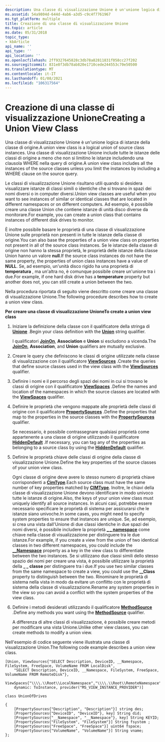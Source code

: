```yaml
---
description: Una classe di visualizzazione Unione è un'unione logica di istanze della classe di origine. Una classe di visualizzazione Unione include tutte le istanze delle classi di origine a meno che non si limitino le istanze includendo una clausola WHERE nella query di origine.
ms.assetid: 54a9804d-644d-4ab6-a3d5-c9c4f7761967
ms.tgt_platform: multiple
title: Creazione di una classe di visualizzazione Unione
ms.topic: article
ms.date: 05/31/2018
topic_type:
- kbArticle
api_name: ''
api_type: ''
api_location: ''
ms.openlocfilehash: 2ff9327645828c3db78a82811831f058cc27f202
ms.sourcegitcommit: 831e8f3db78ab820e1710cede244553c70e50500
ms.translationtype: MT
ms.contentlocale: it-IT
ms.lasthandoff: 01/08/2021
ms.locfileid: "106317564"
---
```

# <a name="creating-a-union-view-class"></a><span data-ttu-id="b8474-104">Creazione di una classe di visualizzazione Unione</span><span class="sxs-lookup"><span data-stu-id="b8474-104">Creating a Union View Class</span></span>

<span data-ttu-id="b8474-105">Una classe di visualizzazione Unione è un'unione logica di istanze della classe di origine.</span><span class="sxs-lookup"><span data-stu-id="b8474-105">A union view class is a logical union of source class instances.</span></span> <span data-ttu-id="b8474-106">Una classe di visualizzazione Unione include tutte le istanze delle classi di origine a meno che non si limitino le istanze includendo una clausola WHERE nella query di origine.</span><span class="sxs-lookup"><span data-stu-id="b8474-106">A union view class includes all the instances of the source classes unless you limit the instances by including a WHERE clause on the source query.</span></span>

<span data-ttu-id="b8474-107">Le classi di visualizzazione Unione risultano utili quando si desidera visualizzare istanze di classi simili o identiche che si trovano in spazi dei nomi diversi o in computer diversi.</span><span class="sxs-lookup"><span data-stu-id="b8474-107">Union view classes are useful when you want to see instances of similar or identical classes that are located in different namespaces or on different computers.</span></span> <span data-ttu-id="b8474-108">Ad esempio, è possibile creare una classe Union che contiene istanze di unità disco diverse da monitorare.</span><span class="sxs-lookup"><span data-stu-id="b8474-108">For example, you can create a union class that contains instances of different disk drives to monitor.</span></span>

<span data-ttu-id="b8474-109">È inoltre possibile basare le proprietà di una classe di visualizzazione Unione sulle proprietà non presenti in tutte le istanze della classe di origine.</span><span class="sxs-lookup"><span data-stu-id="b8474-109">You can also base the properties of a union view class on properties not present in all of the source class instances.</span></span> <span data-ttu-id="b8474-110">Se le istanze della classe di origine non hanno la stessa proprietà, le proprietà delle istanze della classe Union hanno un valore **null**.</span><span class="sxs-lookup"><span data-stu-id="b8474-110">If the source class instances do not have the same property, the properties of union class instances have a value of **NULL**.</span></span> <span data-ttu-id="b8474-111">Se, ad esempio, un'unità disco rigido ha una proprietà di **temperatura** , ma un'altra no, è comunque possibile creare un'unione tra i due.</span><span class="sxs-lookup"><span data-stu-id="b8474-111">For example, if one hard disk drive has a **temperature** property but another does not, you can still create a union between the two.</span></span>

<span data-ttu-id="b8474-112">Nella procedura riportata di seguito viene descritto come creare una classe di visualizzazione Unione.</span><span class="sxs-lookup"><span data-stu-id="b8474-112">The following procedure describes how to create a union view class.</span></span>

<span data-ttu-id="b8474-113">**Per creare una classe di visualizzazione Unione**</span><span class="sxs-lookup"><span data-stu-id="b8474-113">**To create a union view class**</span></span>

1.  <span data-ttu-id="b8474-114">Iniziare la definizione della classe con il qualificatore della stringa di [**Unione**](qualifiers-specific-to-the-view-provider.md) .</span><span class="sxs-lookup"><span data-stu-id="b8474-114">Begin your class definition with the [**Union**](qualifiers-specific-to-the-view-provider.md) string qualifier.</span></span>

    <span data-ttu-id="b8474-115">I qualificatori [**JoinOn**](qualifiers-specific-to-the-view-provider.md), **Association** e **Union** si escludono a vicenda.</span><span class="sxs-lookup"><span data-stu-id="b8474-115">The [**JoinOn**](qualifiers-specific-to-the-view-provider.md), **Association**, and **Union** qualifiers are mutually exclusive.</span></span>

2.  <span data-ttu-id="b8474-116">Creare le query che definiscono le classi di origine utilizzate nella classe di visualizzazione con il qualificatore [**ViewSources**](viewsources-qualifier.md) .</span><span class="sxs-lookup"><span data-stu-id="b8474-116">Create the queries that define source classes used in the view class with the [**ViewSources**](viewsources-qualifier.md) qualifier.</span></span>
3.  <span data-ttu-id="b8474-117">Definire i nomi e il percorso degli spazi dei nomi in cui si trovano le classi di origine con il qualificatore [**ViewSpaces**](viewspaces-qualifier.md) .</span><span class="sxs-lookup"><span data-stu-id="b8474-117">Define the names and location of the namespaces in which the source classes are located with the [**ViewSpaces**](viewspaces-qualifier.md) qualifier.</span></span>
4.  <span data-ttu-id="b8474-118">Definire le proprietà che vengono mappate alle proprietà delle classi di origine con il qualificatore [**PropertySources**](propertysources-qualifier.md) .</span><span class="sxs-lookup"><span data-stu-id="b8474-118">Define the properties that map to the properties in the source classes with the [**PropertySources**](propertysources-qualifier.md) qualifier.</span></span>

    <span data-ttu-id="b8474-119">Se necessario, è possibile contrassegnare qualsiasi proprietà come appartenente a una classe di origine utilizzando il qualificatore [**HiddenDefault**](qualifiers-specific-to-the-view-provider.md) .</span><span class="sxs-lookup"><span data-stu-id="b8474-119">If necessary, you can tag any of the properties as belonging to a source class by using the [**HiddenDefault**](qualifiers-specific-to-the-view-provider.md) qualifier.</span></span>

5.  <span data-ttu-id="b8474-120">Definire le proprietà chiave delle classi di origine della classe di visualizzazione Unione.</span><span class="sxs-lookup"><span data-stu-id="b8474-120">Define the key properties of the source classes of your union view class.</span></span>

    <span data-ttu-id="b8474-121">Ogni classe di origine deve avere lo stesso numero di proprietà chiave corrispondenti a [**CimType**](swbemproperty-cimtype.md).</span><span class="sxs-lookup"><span data-stu-id="b8474-121">Each source class must have the same number of key properties matched by [**CIMType**](swbemproperty-cimtype.md).</span></span> <span data-ttu-id="b8474-122">Inoltre, le chiavi della classe di visualizzazione Unione devono identificare in modo univoco tutte le istanze di origine.</span><span class="sxs-lookup"><span data-stu-id="b8474-122">Also, the keys of your union view class must uniquely identify all source instances.</span></span> <span data-ttu-id="b8474-123">In alcuni casi, potrebbe essere necessario specificare le proprietà di sistema per assicurarsi che le istanze siano univoche.</span><span class="sxs-lookup"><span data-stu-id="b8474-123">In some cases, you might need to specify system properties to ensure that instances are unique.</span></span> <span data-ttu-id="b8474-124">Se, ad esempio, si crea una vista dall'Unione di due classi identiche in due spazi dei nomi diversi, è possibile includere la proprietà [**\_ \_ namespace**](--namespace.md) come chiave nella classe di visualizzazione per distinguere tra le due istanze.</span><span class="sxs-lookup"><span data-stu-id="b8474-124">For example, if you create a view from the union of two identical classes in two different namespaces, you could include the [**\_\_Namespace**](--namespace.md) property as a key in the view class to differentiate between the two instances.</span></span> <span data-ttu-id="b8474-125">Se si utilizzano due classi simili dello stesso spazio dei nomi per creare una vista, è possibile utilizzare la proprietà della **\_ \_ classe** per distinguere tra i due.</span><span class="sxs-lookup"><span data-stu-id="b8474-125">If you use two similar classes from the same namespace to create a view, you could use the **\_\_Class** property to distinguish between the two.</span></span> <span data-ttu-id="b8474-126">Rinominare le proprietà di sistema nella vista in modo da evitare un conflitto con le proprietà di sistema della classe di visualizzazione.</span><span class="sxs-lookup"><span data-stu-id="b8474-126">Rename any system properties in the view so you can avoid a conflict with the system properties of the view class.</span></span>

6.  <span data-ttu-id="b8474-127">Definire i metodi desiderati utilizzando il qualificatore [**MethodSource**](qualifiers-specific-to-the-view-provider.md) .</span><span class="sxs-lookup"><span data-stu-id="b8474-127">Define any methods you want using the [**MethodSource**](qualifiers-specific-to-the-view-provider.md) qualifier.</span></span>

    <span data-ttu-id="b8474-128">A differenza di altre classi di visualizzazione, è possibile creare metodi per modificare una vista Unione.</span><span class="sxs-lookup"><span data-stu-id="b8474-128">Unlike other view classes, you can create methods to modify a union view.</span></span>

<span data-ttu-id="b8474-129">Nell'esempio di codice seguente viene illustrata una classe di visualizzazione Union.</span><span class="sxs-lookup"><span data-stu-id="b8474-129">The following code example describes a union view class.</span></span>

``` syntax
[Union, ViewSources{"SELECT Description, DeviceID, __Namespace, FileSystem, FreeSpace, VolumeName FROM LocalDisk", 
    "SELECT Description, DeviceID, __Namespace, FileSystem, FreeSpace, VolumeName FROM RemoteDisk"}, 
    ViewSpaces{"\\\\.\\Root\\LocalNamespace","\\\\.\\Root\\RemoteNamespace"}, 
    dynamic: ToInstance, provider("MS_VIEW_INSTANCE_PROVIDER")]

class UnionOfDrives

{
    [PropertySources{"Description", "Description"}] string des;
    [PropertySources{"DeviceID", "DeviceID"}, key] String did;
    [PropertySources{"__Namespace", "__Namespace"}, key] String KEYID;
    [PropertySources{"FileSystem", "FileSystem"}] String fsystem ;
    [PropertySources{"FreeSpace", "FreeSpace"}] uint64 fspace;
    [PropertySources{"VolumeName", "VolumeName"}] String vname;
};
```

 

 



